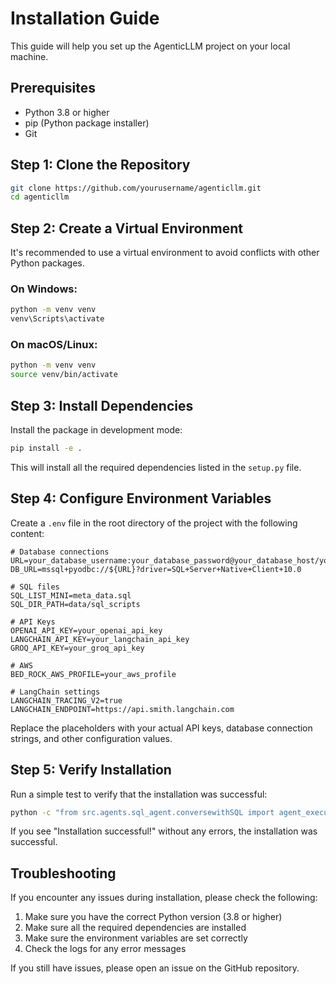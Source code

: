 # Installation Guide

This guide will help you set up the AgenticLLM project on your local machine.

## Prerequisites

- Python 3.8 or higher
- pip (Python package installer)
- Git

## Step 1: Clone the Repository

```bash
git clone https://github.com/yourusername/agenticllm.git
cd agenticllm
```

## Step 2: Create a Virtual Environment

It's recommended to use a virtual environment to avoid conflicts with other Python packages.

### On Windows:

```bash
python -m venv venv
venv\Scripts\activate
```

### On macOS/Linux:

```bash
python -m venv venv
source venv/bin/activate
```

## Step 3: Install Dependencies

Install the package in development mode:

```bash
pip install -e .
```

This will install all the required dependencies listed in the `setup.py` file.

## Step 4: Configure Environment Variables

Create a `.env` file in the root directory of the project with the following content:

```
# Database connections
URL=your_database_username:your_database_password@your_database_host/your_database_name
DB_URL=mssql+pyodbc://${URL}?driver=SQL+Server+Native+Client+10.0

# SQL files
SQL_LIST_MINI=meta_data.sql
SQL_DIR_PATH=data/sql_scripts

# API Keys
OPENAI_API_KEY=your_openai_api_key
LANGCHAIN_API_KEY=your_langchain_api_key
GROQ_API_KEY=your_groq_api_key

# AWS
BED_ROCK_AWS_PROFILE=your_aws_profile

# LangChain settings
LANGCHAIN_TRACING_V2=true
LANGCHAIN_ENDPOINT=https://api.smith.langchain.com
```

Replace the placeholders with your actual API keys, database connection strings, and other configuration values.

## Step 5: Verify Installation

Run a simple test to verify that the installation was successful:

```bash
python -c "from src.agents.sql_agent.conversewithSQL import agent_executor; print('Installation successful!')"
```

If you see "Installation successful!" without any errors, the installation was successful.

## Troubleshooting

If you encounter any issues during installation, please check the following:

1. Make sure you have the correct Python version (3.8 or higher)
2. Make sure all the required dependencies are installed
3. Make sure the environment variables are set correctly
4. Check the logs for any error messages

If you still have issues, please open an issue on the GitHub repository.
